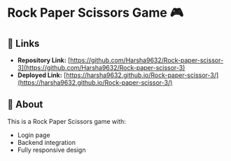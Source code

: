 # Rock Paper Scissors Game 🎮

## 🔗 Links
- **Repository Link:** [https://github.com/Harsha9632/Rock-paper-scissor-3](https://github.com/Harsha9632/Rock-paper-scissor-3)
- **Deployed Link:** [https://harsha9632.github.io/Rock-paper-scissor-3/](https://harsha9632.github.io/Rock-paper-scissor-3/)

## 📜 About
This is a Rock Paper Scissors game with:
- Login page
- Backend integration
- Fully responsive design
